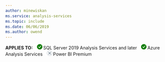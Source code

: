 ```yaml
---
author: minewiskan
ms.service: analysis-services  
ms.topic: include
ms.date: 06/06/2019
ms.author: owend
---
```


**APPLIES TO:** ![yes](media/yes.png)SQL Server 2019 Analysis Services and later ![yes](media/yes.png)Azure Analysis Services ![no](media/no.png)Power BI Premium